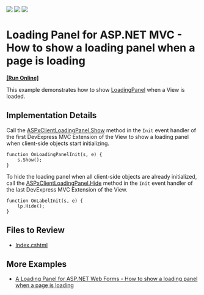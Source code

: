 <!-- default badges list -->
![](https://img.shields.io/endpoint?url=https://codecentral.devexpress.com/api/v1/VersionRange/128552866/14.1.3%2B)
[![](https://img.shields.io/badge/Open_in_DevExpress_Support_Center-FF7200?style=flat-square&logo=DevExpress&logoColor=white)](https://supportcenter.devexpress.com/ticket/details/E4057)
[![](https://img.shields.io/badge/📖_How_to_use_DevExpress_Examples-e9f6fc?style=flat-square)](https://docs.devexpress.com/GeneralInformation/403183)
<!-- default badges end -->

# Loading Panel for ASP.NET MVC - How to show a loading panel when a page is loading
<!-- run online -->
**[[Run Online]](https://codecentral.devexpress.com/128552866/)**
<!-- run online end -->

This example demonstrates how to show [LoadingPanel](https://docs.devexpress.com/AspNetMvc/11423/components/docking-and-popups/loading-panel) when a View is loaded. 

## Implementation Details

Call the [ASPxClientLoadingPanel.Show](https://docs.devexpress.com/AspNet/js-ASPxClientLoadingPanel.Show) method in the `Init` event handler of the first DevExpress MVC Extension of the View to show a loading panel when client-side objects start initializing.

```jscript
function OnLoadingPanelInit(s, e) {
    s.Show();
}
```

To hide the loading panel when all client-side objects are already initialized, call the [ASPxClientLoadingPanel.Hide](https://docs.devexpress.com/AspNet/js-ASPxClientLoadingPanel.Hide) method in the `Init` event handler of the last DevExpress MVC Extension of the View.

```jscript
function OnLabelInit(s, e) {
    lp.Hide();
}
```

## Files to Review

* [Index.cshtml](./CS/Views/Home/Index.cshtml)

## More Examples

* [A Loading Panel for ASP.NET Web Forms - How to show a loading panel when a page is loading](https://github.com/DevExpress-Examples/asp-net-web-forms-loading-panel-display-control-on-page-load)
